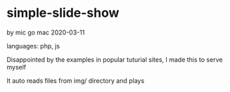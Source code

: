 # simple-slide-show
by mic go mac 2020-03-11

languages: php, js

Disappointed by the examples in popular tuturial sites, I made this to serve myself

It auto reads files from img/ directory and plays

